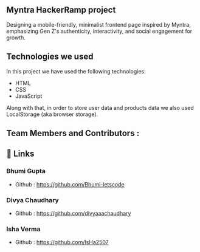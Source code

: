 ## Myntra HackerRamp project

Designing a mobile-friendly, minimalist frontend page inspired by Myntra, emphasizing Gen Z's authenticity, interactivity, and social engagement for growth.

## Technologies we used

In this project we have used the following technologies:

- HTML
- CSS
- JavaScript

Along with that, in order to store user data and products data we also used LocalStorage (aka browser storage).


## Team Members and Contributors :

## 🔗 Links

### Bhumi Gupta
- Github : https://github.com/Bhumi-letscode

### Divya Chaudhary
- Github : https://github.com/divyaaachaudhary

### Isha Verma
- Github : https://github.com/IsHa2507






  

